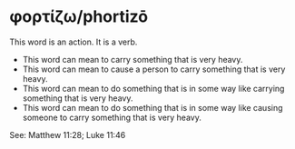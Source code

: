 # φορτίζω/phortizō
This word is an action. It is a verb.
* This word can mean to carry something that is very heavy.
* This word can mean to cause a person to carry something that is very heavy.
* This word can mean to do something that is in some way like carrying something that is very heavy.
* This word can mean to do something that is in some way like causing someone to carry something that is very heavy.

See: Matthew 11:28; Luke 11:46
